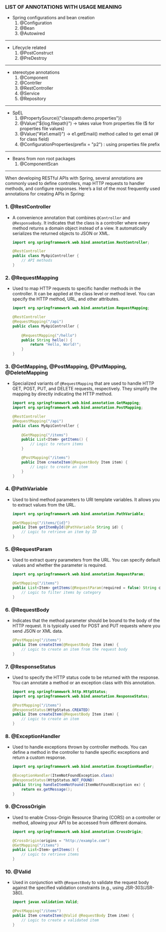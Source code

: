 ### LIST OF ANNOTATIONS WITH USAGE MEANING
- Spring configurations and bean creation
    1. @Configuration
    2. @Bean
    3. @Autowired

-------------------------
- Lifecycle related
    1. @PostConstruct
    2. @PreDestroy
--------------------------
- stereotype annotations
    1. @Component
    2. @Contrller
    3. @RestController
    4. @Service
    5. @Repository
------------------------
- SpEL
    1. @PropertySource({"classpath:demo.properties"})
    2. @Value("${log.filepath}") -> takes value from properties file ($ for properties file values)
    3. @Value("#{e1.email}") ->  e1.getEmail() method called to get email (# for class field)
    3. @ConfigurationProperties(prefix = "p2") : using properties file prefix

---
- Beans from non root packages 
    1.  @ComponentScan

----


When developing RESTful APIs with Spring, several annotations are commonly used to define controllers, map HTTP requests to handler methods, and configure responses. Here’s a list of the most frequently used annotations for creating APIs in Spring:

### 1. **@RestController**
- A convenience annotation that combines `@Controller` and `@ResponseBody`. It indicates that the class is a controller where every method returns a domain object instead of a view. It automatically serializes the returned objects to JSON or XML.

  ```java
  import org.springframework.web.bind.annotation.RestController;

  @RestController
  public class MyApiController {
      // API methods
  }
  ```

### 2. **@RequestMapping**
- Used to map HTTP requests to specific handler methods in the controller. It can be applied at the class level or method level. You can specify the HTTP method, URL, and other attributes.

  ```java
  import org.springframework.web.bind.annotation.RequestMapping;

  @RestController
  @RequestMapping("/api")
  public class MyApiController {
      
      @RequestMapping("/hello")
      public String hello() {
          return "Hello, World!";
      }
  }
  ```

### 3. **@GetMapping, @PostMapping, @PutMapping, @DeleteMapping**
- Specialized variants of `@RequestMapping` that are used to handle HTTP GET, POST, PUT, and DELETE requests, respectively. They simplify the mapping by directly indicating the HTTP method.

  ```java
  import org.springframework.web.bind.annotation.GetMapping;
  import org.springframework.web.bind.annotation.PostMapping;

  @RestController
  @RequestMapping("/api")
  public class MyApiController {
      
      @GetMapping("/items")
      public List<Item> getItems() {
          // Logic to return items
      }

      @PostMapping("/items")
      public Item createItem(@RequestBody Item item) {
          // Logic to create an item
      }
  }
  ```

### 4. **@PathVariable**
- Used to bind method parameters to URI template variables. It allows you to extract values from the URL.

  ```java
  import org.springframework.web.bind.annotation.PathVariable;

  @GetMapping("/items/{id}")
  public Item getItemById(@PathVariable String id) {
      // Logic to retrieve an item by ID
  }
  ```

### 5. **@RequestParam**
- Used to extract query parameters from the URL. You can specify default values and whether the parameter is required.

  ```java
  import org.springframework.web.bind.annotation.RequestParam;

  @GetMapping("/items")
  public List<Item> getItems(@RequestParam(required = false) String category) {
      // Logic to filter items by category
  }
  ```

### 6. **@RequestBody**
- Indicates that the method parameter should be bound to the body of the HTTP request. It is typically used for POST and PUT requests where you send JSON or XML data.

  ```java
  @PostMapping("/items")
  public Item createItem(@RequestBody Item item) {
      // Logic to create an item from the request body
  }
  ```

### 7. **@ResponseStatus**
- Used to specify the HTTP status code to be returned with the response. You can annotate a method or an exception class with this annotation.

  ```java
  import org.springframework.http.HttpStatus;
  import org.springframework.web.bind.annotation.ResponseStatus;

  @PostMapping("/items")
  @ResponseStatus(HttpStatus.CREATED)
  public Item createItem(@RequestBody Item item) {
      // Logic to create an item
  }
  ```

### 8. **@ExceptionHandler**
- Used to handle exceptions thrown by controller methods. You can define a method in the controller to handle specific exceptions and return a custom response.

  ```java
  import org.springframework.web.bind.annotation.ExceptionHandler;

  @ExceptionHandler(ItemNotFoundException.class)
  @ResponseStatus(HttpStatus.NOT_FOUND)
  public String handleItemNotFound(ItemNotFoundException ex) {
      return ex.getMessage();
  }
  ```

### 9. **@CrossOrigin**
- Used to enable Cross-Origin Resource Sharing (CORS) on a controller or method, allowing your API to be accessed from different domains.

  ```java
  import org.springframework.web.bind.annotation.CrossOrigin;

  @CrossOrigin(origins = "http://example.com")
  @GetMapping("/items")
  public List<Item> getItems() {
      // Logic to retrieve items
  }
  ```

### 10. **@Valid**
- Used in conjunction with `@RequestBody` to validate the request body against the specified validation constraints (e.g., using JSR-303/JSR-380).

  ```java
  import javax.validation.Valid;

  @PostMapping("/items")
  public Item createItem(@Valid @RequestBody Item item) {
      // Logic to create a validated item
  }
  ```
